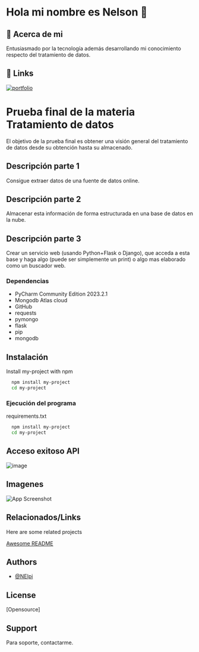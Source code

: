 # Hola mi nombre es Nelson 👋
## 🚀 Acerca de mi
Entusiasmado por la tecnología además desarrollando mi conocimiento respecto del tratamiento de datos.
## 🔗 Links
[![portfolio](https://img.shields.io/badge/my_portfolio-000?style=for-the-badge&logo=ko-fi&logoColor=white)]([https://katherineoelsner.com/](https://github.com/N3lpi))
# Prueba final de la materia Tratamiento de datos

El objetivo de la prueba final es obtener una visión general del tratamiento de datos desde su obtención hasta su almacenado.

## Descripción parte 1

Consigue extraer datos de una fuente de datos online.

## Descripción parte 2

Almacenar esta información de forma estructurada en una base de datos en la nube.

## Descripción parte 3

Crear un servicio web (usando Python+Flask o Django), que acceda a esta base y haga algo (puede ser simplemente un print) o algo mas elaborado como un buscador web.

### Dependencias
* PyCharm Community Edition 2023.2.1
* Mongodb Atlas cloud
* GitHub
* requests
* pymongo
* flask
* pip
* mongodb

## Instalación

Install my-project with npm

```bash
  npm install my-project
  cd my-project
```

### Ejecución del programa

requirements.txt

```bash
  npm install my-project
  cd my-project
```
## Acceso exitoso API

![image](https://github.com/N3lpi/prueba-final1-grupoA/assets/144539622/2e886af6-63d4-4515-9d6e-3eb5a6a2459a)


## Imagenes

![App Screenshot](https://via.placeholder.com/468x300?text=App+Screenshot+Here)

## Relacionados/Links

Here are some related projects

[Awesome README](https://github.com/matiassingers/awesome-readme)

## Authors

- [@NElpi](https://github.com/N3lpi)

## License

[Opensource]

## Support

Para soporte, contactarme.
